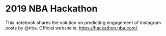 # 2019 NBA Hackathon
This notebook shares the solution on predicting engagement of Instagram posts by @nba. Official website is: https://hackathon.nba.com/.


